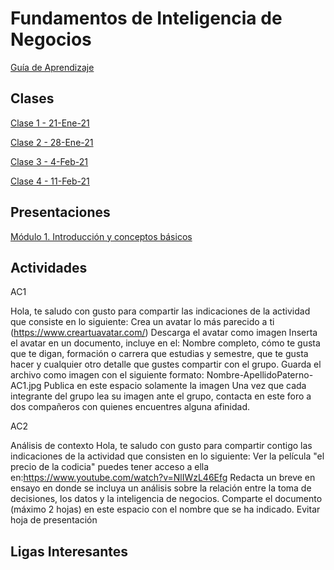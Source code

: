 
# Fundamentos de Inteligencia de Negocios
[Guía de Aprendizaje](https://github.com/mosesmarin/Maestria-Ciencia-de-datos-e-inteligencia-de-negocios/blob/master/Fundamentos-de-Inteligencia-de-Negocios/presentaciones/DAT510-FUNDAMENTOS%20DE%20IN-GUIA%20DE%20APRENDIZAJE.pdf)


## Clases
[Clase 1 - 21-Ene-21](https://youtu.be/iUd9lsDdH8M)

[Clase 2 - 28-Ene-21](https://youtu.be/iUd9lsDdH8M)

[Clase 3 - 4-Feb-21](https://youtu.be/iUd9lsDdH8M)

[Clase 4 - 11-Feb-21](https://youtu.be/0UE07ryspiw)

## Presentaciones
[Módulo 1. Introducción y conceptos básicos](https://github.com/mosesmarin/Maestria-Ciencia-de-datos-e-inteligencia-de-negocios/blob/master/Fundamentos-de-Inteligencia-de-Negocios/presentaciones/DAT%20510-UNIDAD%20I%20PRIMAVERA%202021.pdf)

## Actividades

AC1

Hola, te saludo con gusto para compartir las indicaciones de la actividad que consiste en lo siguiente:
Crea un avatar lo más parecido a ti (https://www.creartuavatar.com/)
Descarga el avatar como imagen
Inserta el avatar en un documento, incluye en el: Nombre completo, cómo te gusta que te digan, formación o carrera que estudias y semestre, que te gusta hacer y cualquier otro detalle que gustes compartir con el grupo.
Guarda el archivo como imagen con el siguiente formato: Nombre-ApellidoPaterno-AC1.jpg
Publica en este espacio solamente la imagen
Una vez que cada integrante del grupo lea su imagen ante el grupo,
contacta en este foro a dos compañeros con quienes encuentres alguna afinidad.

AC2

Análisis de contexto
Hola, te saludo con gusto para compartir contigo las indicaciones de la actividad que consisten en lo siguiente:
Ver la película "el precio de la codicia" puedes tener acceso a ella en:https://www.youtube.com/watch?v=NlIWzL46Efg
Redacta un breve en ensayo en donde se incluya un análisis sobre la relación entre la toma de decisiones, los datos y la inteligencia de negocios.
Comparte el documento (máximo 2 hojas) en este espacio con el nombre que se ha indicado.
Evitar hoja de presentación


## Ligas Interesantes




